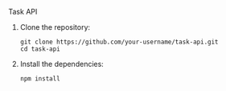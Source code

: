 Task API
1. Clone the repository:

    ```
    git clone https://github.com/your-username/task-api.git
    cd task-api
    ```

2. Install the dependencies:

    ```sh
    npm install
    ```
